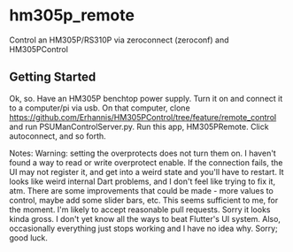 # hm305p_remote

Control an HM305P/RS310P via zeroconnect (zeroconf) and HM305PControl

## Getting Started

Ok, so.
Have an HM305P benchtop power supply.
Turn it on and connect it to a computer/pi via usb.
On that computer, clone https://github.com/Erhannis/HM305PControl/tree/feature/remote_control and run PSUManControlServer.py.
Run this app, HM305PRemote.
Click autoconnect, and so forth.

Notes:
Warning: setting the overprotects does not turn them on.  I haven't found a way to read or write overprotect enable.
If the connection fails, the UI may not register it, and get into a weird state and you'll have to restart.  It looks like weird internal Dart problems, and I don't feel like trying to fix it, atm.
There are some improvements that could be made - more values to control, maybe add some slider bars, etc.  This seems sufficient to me, for the moment.  I'm likely to accept reasonable pull requests.
Sorry it looks kinda gross.  I don't yet know all the ways to beat Flutter's UI system.
Also, occasionally everything just stops working and I have no idea why.  Sorry; good luck. 